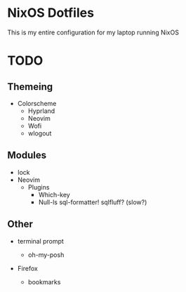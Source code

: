 # NixOS Dotfiles
This is my entire configuration for my laptop running NixOS
# TODO
## Themeing
- Colorscheme
    - Hyprland
    - Neovim
    - Wofi
    - wlogout

## Modules
- lock
- Neovim
    - Plugins
        - Which-key
        - Null-ls
            sql-formatter!
            sqlfluff? (slow?)

## Other
- terminal prompt
    - oh-my-posh

- Firefox
    - bookmarks
